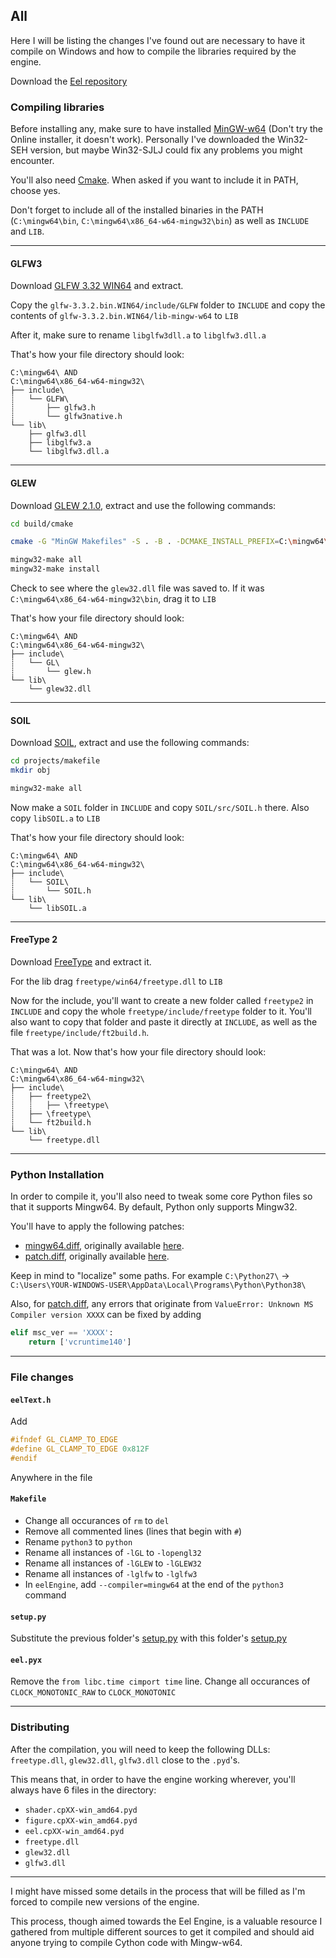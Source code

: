## All
Here I will be listing the changes I've found out are necessary to have it compile on Windows and how to compile the libraries required by the engine.

Download the [Eel repository](https://github.com/syndelis/eel-engine)

### Compiling libraries
Before installing any, make sure to have installed [MinGW-w64](https://sourceforge.net/projects/mingw-w64/files/mingw-w64/) (Don't try the Online installer, it doesn't work). Personally I've downloaded the Win32-SEH version, but maybe Win32-SJLJ could fix any problems you might encounter.

You'll also need [Cmake](https://github.com/Kitware/CMake/releases/download/v3.18.1/cmake-3.18.1-win64-x64.msi). When asked if you want to include it in PATH, choose yes.

Don't forget to include all of the installed binaries in the PATH (`C:\mingw64\bin`, `C:\mingw64\x86_64-w64-mingw32\bin`) as well as `INCLUDE` and `LIB`.

---
#### GLFW3
Download [GLFW 3.32 WIN64](https://github.com/glfw/glfw/releases/download/3.3.2/glfw-3.3.2.bin.WIN64.zip) and extract.

Copy the `glfw-3.3.2.bin.WIN64/include/GLFW` folder to `INCLUDE` and copy the contents of `glfw-3.3.2.bin.WIN64/lib-mingw-w64` to `LIB`

After it, make sure to rename `libglfw3dll.a` to `libglfw3.dll.a`

That's how your file directory should look:

```
C:\mingw64\ AND
C:\mingw64\x86_64-w64-mingw32\
├── include\
┊   └── GLFW\
┊       ├── glfw3.h
┊       └── glfw3native.h
└── lib\
    ├── glfw3.dll
    ├── libglfw3.a
    └── libglfw3.dll.a
```

---
#### GLEW
Download [GLEW 2.1.0](https://sourceforge.net/projects/glew/files/glew/2.1.0/glew-2.1.0.zip/download), extract and use the following commands:
```sh
cd build/cmake

cmake -G "MinGW Makefiles" -S . -B . -DCMAKE_INSTALL_PREFIX=C:\mingw64\x86_64-w64-mingw32

mingw32-make all
mingw32-make install
```
Check to see where the `glew32.dll` file was saved to. If it was `C:\mingw64\x86_64-w64-mingw32\bin`, drag it to `LIB`

That's how your file directory should look:

```
C:\mingw64\ AND
C:\mingw64\x86_64-w64-mingw32\
├── include\
┊   └── GL\
┊       └── glew.h
└── lib\
    └── glew32.dll
```

---
#### SOIL
Download [SOIL](http://web.archive.org/web/20200104042737/http://www.lonesock.net/files/soil.zip), extract and use the following commands:
```sh
cd projects/makefile
mkdir obj

mingw32-make all
```

Now make a `SOIL` folder in `INCLUDE` and copy `SOIL/src/SOIL.h` there. Also copy `libSOIL.a` to `LIB`

That's how your file directory should look:

```
C:\mingw64\ AND
C:\mingw64\x86_64-w64-mingw32\
├── include\
┊   └── SOIL\
┊       └── SOIL.h
└── lib\
    └── libSOIL.a
```

---
#### FreeType 2
Download [FreeType](https://github.com/ubawurinna/freetype-windows-binaries) and extract it.

For the lib drag `freetype/win64/freetype.dll` to `LIB`

Now for the include, you'll want to create a new folder called `freetype2` in `INCLUDE` and copy the whole `freetype/include/freetype` folder to it. You'll also want to copy that folder and paste it directly at `INCLUDE`, as well as the file `freetype/include/ft2build.h`.

That was a lot. Now that's how your file directory should look:

```
C:\mingw64\ AND
C:\mingw64\x86_64-w64-mingw32\
├── include\
┊   ├── freetype2\
┊   ┊   ├── \freetype\
┊   ├── \freetype\
┊   └── ft2build.h
└── lib\
    └── freetype.dll
```

---
### Python Installation
In order to compile it, you'll also need to tweak some core Python files so that it supports Mingw64. By default, Python only supports Mingw32.

You'll have to apply the following patches:
* [mingw64.diff](mingw64.diff), originally available [here](https://bugs.python.org/file21477/mingw64.diff).
* [patch.diff](patch.diff), originally available [here](https://bugs.python.org/file40608/patch.diff).

Keep in mind to "localize" some paths. For example `C:\Python27\` -> `C:\Users\YOUR-WINDOWS-USER\AppData\Local\Programs\Python\Python38\`

Also, for [patch.diff](patch.diff), any errors that originate from `ValueError: Unknown MS Compiler version XXXX` can be fixed by adding

```python
elif msc_ver == 'XXXX':
    return ['vcruntime140']
```

---
### File changes
#### `eelText.h`
Add
```c
#ifndef GL_CLAMP_TO_EDGE
#define GL_CLAMP_TO_EDGE 0x812F
#endif
```
Anywhere in the file

#### `Makefile`
* Change all occurances of `rm` to `del`
* Remove all commented lines (lines that begin with `#`)
* Rename `python3` to `python`
* Rename all instances of `-lGL` to `-lopengl32`
* Rename all instances of `-lGLEW` to `-lGLEW32`
* Rename all instances of `-lglfw` to `-lglfw3`
* In `eelEngine`, add `--compiler=mingw64` at the end of the `python3` command

#### `setup.py`
Substitute the previous folder's [setup.py](../setup.py) with this folder's [setup.py](setup.py)

#### `eel.pyx`
Remove the `from libc.time cimport time` line.
Change all occurances of `CLOCK_MONOTONIC_RAW` to `CLOCK_MONOTONIC`

---
### Distributing
After the compilation, you will need to keep the following DLLs: `freetype.dll`, `glew32.dll`, `glfw3.dll` close to the `.pyd`'s.

This means that, in order to have the engine working wherever, you'll always have 6 files in the directory:
* `shader.cpXX-win_amd64.pyd`
* `figure.cpXX-win_amd64.pyd`
* `eel.cpXX-win_amd64.pyd`
* `freetype.dll`
* `glew32.dll`
* `glfw3.dll`

---
I might have missed some details in the process that will be filled as I'm forced to compile new versions of the engine.

This process, though aimed towards the Eel Engine, is a valuable resource I gathered from multiple different sources to get it compiled and should aid anyone trying to compile Cython code with Mingw-w64.